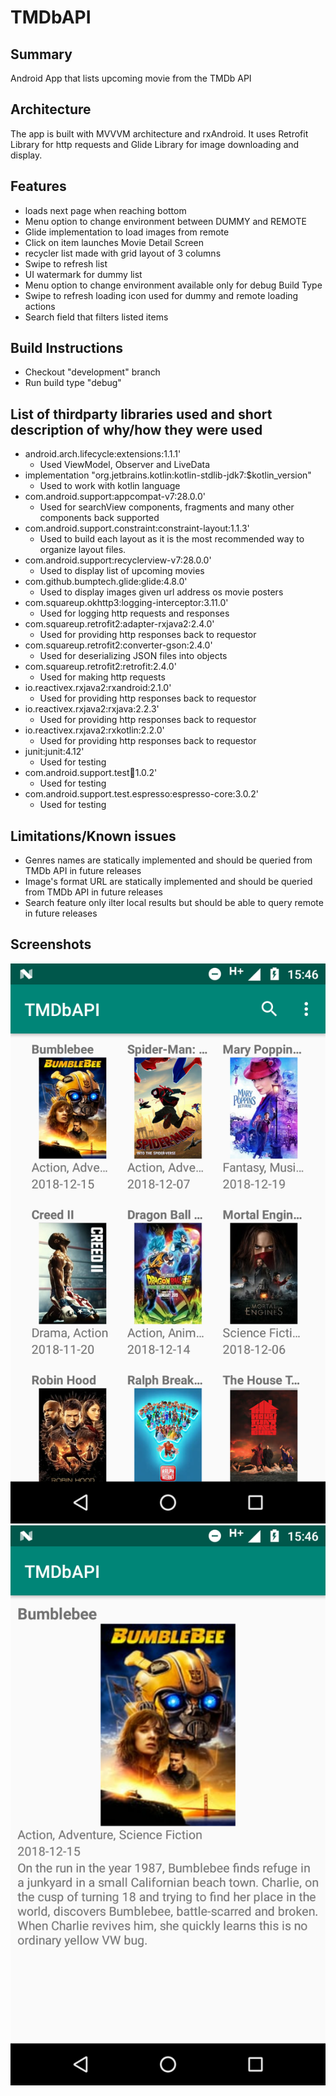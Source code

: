 # TMDbAPI

## Summary
Android App that lists upcoming movie from the TMDb API

## Architecture
The app is built with MVVVM architecture and rxAndroid. It uses Retrofit Library for http requests and Glide Library for image downloading and display.

## Features
- loads next page when reaching bottom
- Menu option to change environment between DUMMY and REMOTE
- Glide implementation to load images from remote
- Click on item launches Movie Detail Screen
- recycler list made with grid layout of 3 columns
- Swipe to refresh list
- UI watermark for dummy list
- Menu option to change environment available only for debug Build Type
- Swipe to refresh loading icon used for dummy and remote loading actions
- Search field that filters listed items

## Build Instructions
- Checkout "development" branch
- Run build type "debug"

## List of third­party libraries used and short description of why/how they were used
- android.arch.lifecycle:extensions:1.1.1'
  - Used ViewModel, Observer and LiveData
- implementation "org.jetbrains.kotlin:kotlin-stdlib-jdk7:$kotlin_version"
  - Used to work with kotlin language
- com.android.support:appcompat-v7:28.0.0'
  - Used for searchView components, fragments and many other components back supported 
- com.android.support.constraint:constraint-layout:1.1.3'
  - Used to build each layout as it is the most recommended way to organize layout files.
- com.android.support:recyclerview-v7:28.0.0'
  - Used to display list of upcoming movies
- com.github.bumptech.glide:glide:4.8.0'
  - Used to display images given url address os movie posters
- com.squareup.okhttp3:logging-interceptor:3.11.0'
  - Used for logging http requests and responses
- com.squareup.retrofit2:adapter-rxjava2:2.4.0'
  - Used for providing http responses back to requestor
- com.squareup.retrofit2:converter-gson:2.4.0'
  - Used for deserializing JSON files into objects 
- com.squareup.retrofit2:retrofit:2.4.0'
  - Used for making http requests
- io.reactivex.rxjava2:rxandroid:2.1.0'
  - Used for providing http responses back to requestor
- io.reactivex.rxjava2:rxjava:2.2.3'
  - Used for providing http responses back to requestor
- io.reactivex.rxjava2:rxkotlin:2.2.0'
  - Used for providing http responses back to requestor
- junit:junit:4.12'
  - Used for testing
- com.android.support.test:runner:1.0.2'
  - Used for testing
- com.android.support.test.espresso:espresso-core:3.0.2'
  - Used for testing
  
## Limitations/Known issues
- Genres names are statically implemented and should be queried from TMDb API in future releases
- Image's format URL are statically implemented and should be queried from TMDb API in future releases
- Search feature only ilter local results but should be able to query remote in future releases

## Screenshots
![movie list](https://github.com/yuricfurusho/TMDbAPI/blob/development/screenshots/device-2018-12-28-154633.png)
![movie details](https://github.com/yuricfurusho/TMDbAPI/blob/development/screenshots/device-2018-12-28-154646.png)
